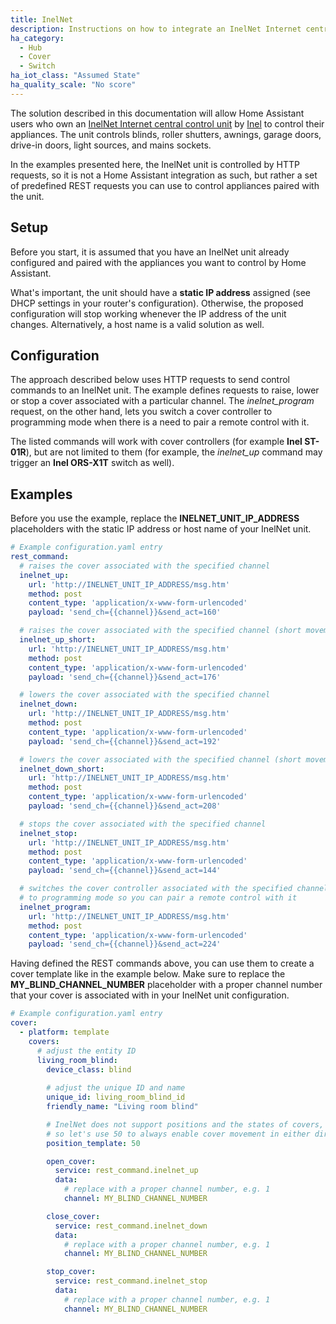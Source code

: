 ```yaml
---
title: InelNet
description: Instructions on how to integrate an InelNet Internet central control unit with Home Assistant by using the HTTP API the unit exposes.
ha_category:
  - Hub
  - Cover
  - Switch
ha_iot_class: "Assumed State"
ha_quality_scale: "No score"
---
```


The solution described in this documentation will allow Home Assistant users who own an [InelNet Internet central control unit](https://www.inel.gda.pl/en/offer/internet-central-control-unit.html) by [Inel](https://www.inel.gda.pl/en/) to control their appliances. The unit controls blinds, roller shutters, awnings, garage doors, drive-in doors, light sources, and mains sockets.

In the examples presented here, the InelNet unit is controlled by HTTP requests, so it is not a Home Assistant integration as such, but rather a set of predefined REST requests you can use to control appliances paired with the unit.



## Setup

Before you start, it is assumed that you have an InelNet unit already configured and paired with the appliances you want to control by Home Assistant.

What's important, the unit should have a **static IP address** assigned (see DHCP settings in your router's configuration). Otherwise, the proposed configuration will stop working whenever the IP address of the unit changes. Alternatively, a host name is a valid solution as well.



## Configuration

The approach described below uses HTTP requests to send control commands to an InelNet unit. The example defines requests to raise, lower or stop a cover associated with a particular channel. The *inelnet_program* request, on the other hand, lets you switch a cover controller to programming mode when there is a need to pair a remote control with it.

The listed commands will work with cover controllers (for example **Inel ST-01R**), but are not limited to them (for example, the *inelnet_up* command may trigger an **Inel ORS-X1T** switch as well).



## Examples

Before you use the example, replace the **INELNET_UNIT_IP_ADDRESS** placeholders with the static IP address or host name of your InelNet unit.

```yaml
# Example configuration.yaml entry
rest_command:
  # raises the cover associated with the specified channel
  inelnet_up:
    url: 'http://INELNET_UNIT_IP_ADDRESS/msg.htm'
    method: post
    content_type: 'application/x-www-form-urlencoded'
    payload: 'send_ch={{channel}}&send_act=160'

  # raises the cover associated with the specified channel (short movement)
  inelnet_up_short:
    url: 'http://INELNET_UNIT_IP_ADDRESS/msg.htm'
    method: post
    content_type: 'application/x-www-form-urlencoded'
    payload: 'send_ch={{channel}}&send_act=176'

  # lowers the cover associated with the specified channel
  inelnet_down:
    url: 'http://INELNET_UNIT_IP_ADDRESS/msg.htm'
    method: post
    content_type: 'application/x-www-form-urlencoded'
    payload: 'send_ch={{channel}}&send_act=192'

  # lowers the cover associated with the specified channel (short movement)
  inelnet_down_short:
    url: 'http://INELNET_UNIT_IP_ADDRESS/msg.htm'
    method: post
    content_type: 'application/x-www-form-urlencoded'
    payload: 'send_ch={{channel}}&send_act=208'

  # stops the cover associated with the specified channel
  inelnet_stop:
    url: 'http://INELNET_UNIT_IP_ADDRESS/msg.htm'
    method: post
    content_type: 'application/x-www-form-urlencoded'
    payload: 'send_ch={{channel}}&send_act=144'

  # switches the cover controller associated with the specified channel
  # to programming mode so you can pair a remote control with it
  inelnet_program:
    url: 'http://INELNET_UNIT_IP_ADDRESS/msg.htm'
    method: post
    content_type: 'application/x-www-form-urlencoded'
    payload: 'send_ch={{channel}}&send_act=224'      
```

Having defined the REST commands above, you can use them to create a cover template like in the example below. Make sure to replace the **MY_BLIND_CHANNEL_NUMBER** placeholder with a proper channel number that your cover is associated with in your InelNet unit configuration.

```yaml
# Example configuration.yaml entry
cover:
  - platform: template
    covers:
      # adjust the entity ID
      living_room_blind:
        device_class: blind
        
        # adjust the unique ID and name
        unique_id: living_room_blind_id
        friendly_name: "Living room blind"

        # InelNet does not support positions and the states of covers,
        # so let's use 50 to always enable cover movement in either direction
        position_template: 50

        open_cover:
          service: rest_command.inelnet_up
          data:
            # replace with a proper channel number, e.g. 1
            channel: MY_BLIND_CHANNEL_NUMBER

        close_cover:
          service: rest_command.inelnet_down
          data:
            # replace with a proper channel number, e.g. 1
            channel: MY_BLIND_CHANNEL_NUMBER

        stop_cover:
          service: rest_command.inelnet_stop
          data:
            # replace with a proper channel number, e.g. 1
            channel: MY_BLIND_CHANNEL_NUMBER
```
